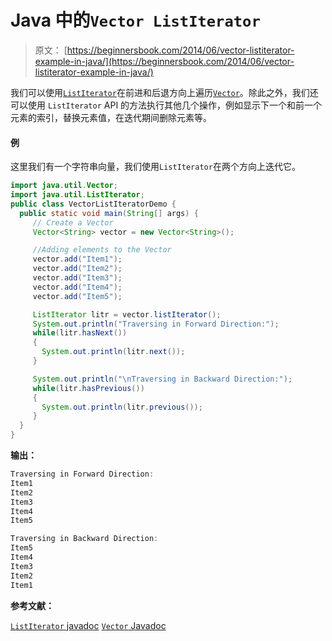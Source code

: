 # Java 中的`Vector ListIterator`

> 原文： [https://beginnersbook.com/2014/06/vector-listiterator-example-in-java/](https://beginnersbook.com/2014/06/vector-listiterator-example-in-java/)

我们可以使用[`ListIterator`](https://beginnersbook.com/2014/06/listiterator-in-java-with-examples/)在前进和后退方向上遍历[`Vector`](https://beginnersbook.com/2013/12/vector-in-java/)。除此之外，我们还可以使用 `ListIterator` API 的方法执行其他几个操作，例如显示下一个和前一个元素的索引，替换元素值，在迭代期间删除元素等。

#### 例

这里我们有一个字符串向量，我们使用`ListIterator`在两个方向上迭代它。

```java
import java.util.Vector;
import java.util.ListIterator;
public class VectorListIteratorDemo {
  public static void main(String[] args) {
     // Create a Vector
     Vector<String> vector = new Vector<String>();

     //Adding elements to the Vector
     vector.add("Item1");
     vector.add("Item2");
     vector.add("Item3");
     vector.add("Item4");
     vector.add("Item5");

     ListIterator litr = vector.listIterator();
     System.out.println("Traversing in Forward Direction:");
     while(litr.hasNext())
     {
       System.out.println(litr.next());
     }

     System.out.println("\nTraversing in Backward Direction:");
     while(litr.hasPrevious())
     {
       System.out.println(litr.previous());
     }
  }
}
```

**输出：**

```java
Traversing in Forward Direction:
Item1
Item2
Item3
Item4
Item5

Traversing in Backward Direction:
Item5
Item4
Item3
Item2
Item1
```

**参考文献：**

[`ListIterator` javadoc](https://docs.oracle.com/javase/7/docs/api/java/util/ListIterator.html)
[`Vector` Javadoc](https://docs.oracle.com/javase/7/docs/api/java/util/Vector.html)